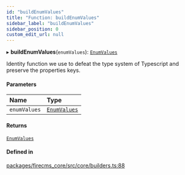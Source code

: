 ```yaml
---
id: "buildEnumValues"
title: "Function: buildEnumValues"
sidebar_label: "buildEnumValues"
sidebar_position: 0
custom_edit_url: null
---
```


▸ **buildEnumValues**(`enumValues`): [`EnumValues`](../types/EnumValues.md)

Identity function we use to defeat the type system of Typescript and preserve
the properties keys.

#### Parameters

| Name | Type |
| :------ | :------ |
| `enumValues` | [`EnumValues`](../types/EnumValues.md) |

#### Returns

[`EnumValues`](../types/EnumValues.md)

#### Defined in

[packages/firecms_core/src/core/builders.ts:88](https://github.com/FireCMSco/firecms/blob/d45f3739/packages/firecms_core/src/core/builders.ts#L88)
